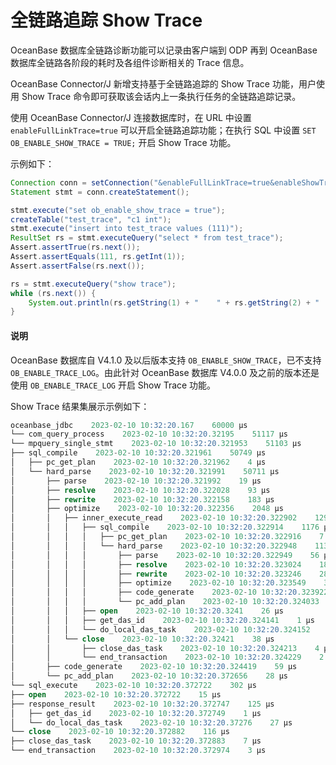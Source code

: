 # 全链路追踪 Show Trace

OceanBase 数据库全链路诊断功能可以记录由客户端到 ODP 再到 OceanBase 数据库全链路各阶段的耗时及各组件诊断相关的 Trace 信息。

OceanBase Connector/J 新增支持基于全链路追踪的 Show Trace 功能，用户使用 Show Trace 命令即可获取该会话内上一条执行任务的全链路追踪记录。

使用 OceanBase Connector/J 连接数据库时，在 URL 中设置 `enableFullLinkTrace=true` 可以开启全链路追踪功能；在执行 SQL 中设置 `SET OB_ENABLE_SHOW_TRACE = TRUE;` 开启 Show Trace 功能。


示例如下：

```java
Connection conn = setConnection("&enableFullLinkTrace=true&enableShowTrace=true");
Statement stmt = conn.createStatement();

stmt.execute("set ob_enable_show_trace = true");
createTable("test_trace", "c1 int");
stmt.execute("insert into test_trace values (111)");
ResultSet rs = stmt.executeQuery("select * from test_trace");
Assert.assertTrue(rs.next());
Assert.assertEquals(111, rs.getInt(1));
Assert.assertFalse(rs.next());

rs = stmt.executeQuery("show trace");
while (rs.next()) {
    System.out.println(rs.getString(1) + "    " + rs.getString(2) + "    " + rs.getString(3));
}
```

   <main id="notice" type='explain'>
    <h4>说明</h4>
    <p>OceanBase 数据库自 V4.1.0 及以后版本支持 <code>OB_ENABLE_SHOW_TRACE</code>，已不支持 <code>OB_ENABLE_TRACE_LOG</code>。由此针对 OceanBase 数据库 V4.0.0 及之前的版本还是使用 <code>OB_ENABLE_TRACE_LOG</code> 开启 Show Trace 功能。</p>
   </main>

Show Trace 结果集展示示例如下：

```sql
oceanbase_jdbc    2023-02-10 10:32:20.167    60000 µs
└── com_query_process    2023-02-10 10:32:20.32195    51117 µs
└── mpquery_single_stmt    2023-02-10 10:32:20.321953    51103 µs
├── sql_compile    2023-02-10 10:32:20.321961    50749 µs
│   ├── pc_get_plan    2023-02-10 10:32:20.321962    4 µs
│   └── hard_parse    2023-02-10 10:32:20.321991    50711 µs
│       ├── parse    2023-02-10 10:32:20.321992    19 µs
│       ├── resolve    2023-02-10 10:32:20.322028    93 µs
│       ├── rewrite    2023-02-10 10:32:20.322158    183 µs
│       ├── optimize    2023-02-10 10:32:20.322356    2048 µs
│       │   ├── inner_execute_read    2023-02-10 10:32:20.322902    1296 µs
│       │   │   ├── sql_compile    2023-02-10 10:32:20.322914    1176 µs
│       │   │   │   ├── pc_get_plan    2023-02-10 10:32:20.322916    7 µs
│       │   │   │   └── hard_parse    2023-02-10 10:32:20.322948    1134 µs
│       │   │   │       ├── parse    2023-02-10 10:32:20.322949    56 µs
│       │   │   │       ├── resolve    2023-02-10 10:32:20.323024    184 µs
│       │   │   │       ├── rewrite    2023-02-10 10:32:20.323246    287 µs
│       │   │   │       ├── optimize    2023-02-10 10:32:20.323549    356 µs
│       │   │   │       ├── code_generate    2023-02-10 10:32:20.323922    76 µs
│       │   │   │       └── pc_add_plan    2023-02-10 10:32:20.324033    37 µs
│       │   │   ├── open    2023-02-10 10:32:20.3241    26 µs
│       │   │   ├── get_das_id    2023-02-10 10:32:20.324141    1 µs
│       │   │   └── do_local_das_task    2023-02-10 10:32:20.324152    24 µs
│       │   └── close    2023-02-10 10:32:20.32421    38 µs
│       │       ├── close_das_task    2023-02-10 10:32:20.324213    4 µs
│       │       └── end_transaction    2023-02-10 10:32:20.324229    2 µs
│       ├── code_generate    2023-02-10 10:32:20.324419    59 µs
│       └── pc_add_plan    2023-02-10 10:32:20.372656    28 µs
└── sql_execute    2023-02-10 10:32:20.372722    302 µs
├── open    2023-02-10 10:32:20.372722    15 µs
├── response_result    2023-02-10 10:32:20.372747    125 µs
│   ├── get_das_id    2023-02-10 10:32:20.372749    1 µs
│   └── do_local_das_task    2023-02-10 10:32:20.37276    27 µs
└── close    2023-02-10 10:32:20.372882    116 µs
├── close_das_task    2023-02-10 10:32:20.372883    7 µs
└── end_transaction    2023-02-10 10:32:20.372974    3 µs
```